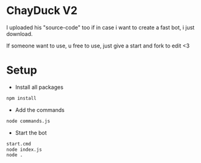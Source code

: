 # ChayDuck V2
 
I uploaded his "source-code" too if in case i want to create a fast bot, i just download.

If someone want to use, u free to use, just give a start and fork to edit <3

# Setup

- Install all packages
```sh
npm install
```
- Add the commands
```sh
node commands.js
```
- Start the bot
```sh
start.cmd
node index.js
node .
```
